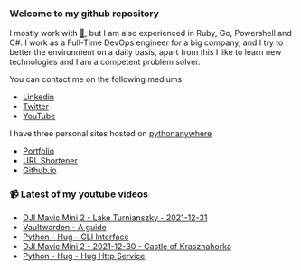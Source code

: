 ### Welcome to my github repository

I mostly work with [:snake:](https://www.python.org/), but I am also experienced in Ruby, Go, Powershell and C#. I work as a Full-Time DevOps engineer for a big company, and I try to better the environment on a daily basis, apart from this I like to learn new technologies and I am a competent problem solver.

You can contact me on the following mediums.
- [Linkedin](https://www.linkedin.com/in/r3ap3rpy)
- [Twitter](https://twitter.com/r3ap3rpy)
- [YouTube](https://www.youtube.com/channel/UC1qkMXH8d2I9DDAtBSeEHqg)

I have three personal sites hosted on [pythonanywhere](https://www.pythonanywhere.com/)
- [Portfolio](http://r3ap3rpy.pythonanywhere.com/)
- [URL Shortener](http://shortenpy.pythonanywhere.com/)
- [Github.io](https://r3ap3rpy.github.io/)

### :video_camera: Latest of my youtube videos
<!-- YOUTUBE:START -->
- [DJI Mavic Mini 2 - Lake Turnianszky - 2021-12-31](https://www.youtube.com/watch?v=dhs-s2Mrp8Y)
- [Vaultwarden - A guide](https://www.youtube.com/watch?v=PYgIpzG_qv4)
- [Python - Hug - CLI Interface](https://www.youtube.com/watch?v=-VvCRSNHmVY)
- [DJI Mavic Mini 2 - 2021-12-30 - Castle of Krasznahorka](https://www.youtube.com/watch?v=hP8y9Ogtbik)
- [Python - Hug - Hug Http Service](https://www.youtube.com/watch?v=88yM8ZkwNhw)
<!-- YOUTUBE:END -->

